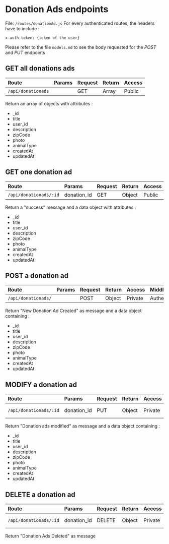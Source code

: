 # Donation Ads endpoints
File: `/routes/donationAd.js`
For every authenticated routes, the headers have to include :
```
x-auth-token: {token of the user}
```
Please refer to the file `models.md` to see the body requested for the *POST* and *PUT* endpoints

## GET all donations ads
|Route|Params|Request|Return|Access|
|:----|:-----|:---|:-----|:-----|
|`/api/donationads`| |GET|Array|Public|

Return an array of objects with attributes :
* _id
* title
* user_id
* description
* zipCode
* photo
* animalType
* createdAt
* updatedAt



## GET one donation ad

|Route|Params|Request|Return|Access|
|:----|:-----|:---|:-----|:-----|
|`/api/donationads/:id`|donation_id|GET|Object|Public|

Return a "success" message and a data object with attributes :
* _id
* title
* user_id
* description
* zipCode
* photo
* animalType
* createdAt
* updatedAt
## POST a donation ad
|Route|Params|Request|Return|Access|Middleware|
|:----|:-----|:-----|:---|:-----|:---|
|`/api/donationads/`| |POST|Object|Private|Authenticated|

Return "New Donation Ad Created" as message and a data object containing : 
* _id
* title
* user_id
* description
* zipCode
* photo
* animalType    
* createdAt
* updatedAt

## MODIFY a donation ad
|Route|Params|Request|Return|Access|Middleware|
|:----|:-----|:-----|:---|:-----|:---|
|`/api/donationads/:id`|donation_id|PUT|Object|Private|Owner or Admin|

Return "Donation ads modified" as message and a data object containing :
* _id
* title
* user_id
* description
* zipCode
* photo
* animalType
* createdAt
* updatedAt

## DELETE a donation ad
|Route|Params|Request|Return|Access|Middleware|
|:----|:-----|:-----|:---|:-----|:---|
|`/api/donationads/:id`|donation_id|DELETE|Object|Private|Owner or Admin|

Return "Donation Ads Deleted" as message
